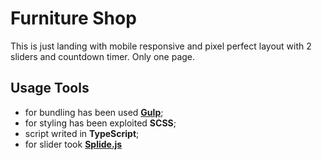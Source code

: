 # Furniture Shop
This is just landing with mobile responsive and pixel perfect layout with 2 sliders and countdown timer. Only one page.
## Usage Tools
- for bundling has been used **[Gulp](https://gulpjs.com)**;
- for styling has been exploited **SCSS**;
- script writed in **TypeScript**;
- for slider took **[Splide.js](https://splidejs.com/)**
